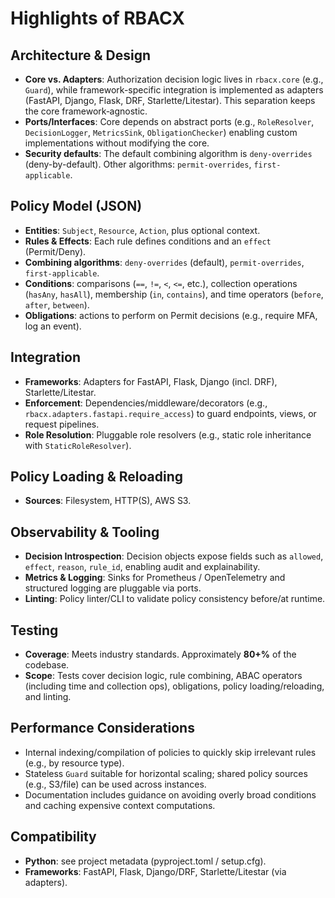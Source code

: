 # Highlights of RBACX

## Architecture & Design

- **Core vs. Adapters**: Authorization decision logic lives in `rbacx.core` (e.g., `Guard`), while framework-specific integration is implemented as adapters (FastAPI, Django, Flask, DRF, Starlette/Litestar). This separation keeps the core framework‑agnostic.
- **Ports/Interfaces**: Core depends on abstract ports (e.g., `RoleResolver`, `DecisionLogger`, `MetricsSink`, `ObligationChecker`) enabling custom implementations without modifying the core.
- **Security defaults**: The default combining algorithm is `deny-overrides` (deny-by-default). Other algorithms: `permit-overrides`, `first-applicable`.

## Policy Model (JSON)

- **Entities**: `Subject`, `Resource`, `Action`, plus optional context.
- **Rules & Effects**: Each rule defines conditions and an `effect` (Permit/Deny).
- **Combining algorithms**: `deny-overrides` (default), `permit-overrides`, `first-applicable`.
- **Conditions**: comparisons (`==`, `!=`, `<`, `<=`, etc.), collection operations (`hasAny`, `hasAll`), membership (`in`, `contains`), and time operators (`before`, `after`, `between`).
- **Obligations**: actions to perform on Permit decisions (e.g., require MFA, log an event).

## Integration

- **Frameworks**: Adapters for FastAPI, Flask, Django (incl. DRF), Starlette/Litestar.
- **Enforcement**: Dependencies/middleware/decorators (e.g., `rbacx.adapters.fastapi.require_access`) to guard endpoints, views, or request pipelines.
- **Role Resolution**: Pluggable role resolvers (e.g., static role inheritance with `StaticRoleResolver`).

## Policy Loading & Reloading

- **Sources**: Filesystem, HTTP(S), AWS S3.

## Observability & Tooling

- **Decision Introspection**: Decision objects expose fields such as `allowed`, `effect`, `reason`, `rule_id`, enabling audit and explainability.
- **Metrics & Logging**: Sinks for Prometheus / OpenTelemetry and structured logging are pluggable via ports.
- **Linting**: Policy linter/CLI to validate policy consistency before/at runtime.

## Testing

- **Coverage**: Meets industry standards. Approximately **80+%** of the codebase.  
- **Scope**: Tests cover decision logic, rule combining, ABAC operators (including time and collection ops), obligations, policy loading/reloading, and linting.

## Performance Considerations

- Internal indexing/compilation of policies to quickly skip irrelevant rules (e.g., by resource type).
- Stateless `Guard` suitable for horizontal scaling; shared policy sources (e.g., S3/file) can be used across instances.
- Documentation includes guidance on avoiding overly broad conditions and caching expensive context computations.

## Compatibility

- **Python**: see project metadata (pyproject.toml / setup.cfg).
- **Frameworks**: FastAPI, Flask, Django/DRF, Starlette/Litestar (via adapters).
